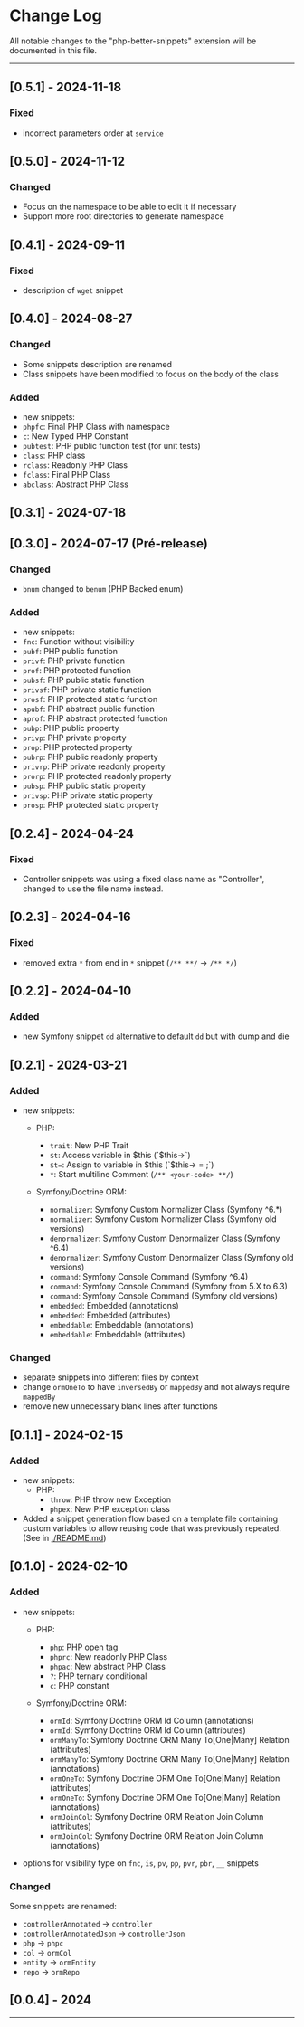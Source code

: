 # Change Log

All notable changes to the "php-better-snippets" extension will be documented in this file.

---

## [0.5.1] - 2024-11-18
### Fixed
  - incorrect parameters order at `service`

## [0.5.0] - 2024-11-12
### Changed
  - Focus on the namespace to be able to edit it if necessary
  - Support more root directories to generate namespace

## [0.4.1] - 2024-09-11
### Fixed
  - description of `wget` snippet

## [0.4.0] - 2024-08-27
### Changed
 - Some snippets description are renamed
 - Class snippets have been modified to focus on the body of the class

### Added
 - new snippets:
  - `phpfc`: Final PHP Class with namespace
  - `c`: New Typed PHP Constant
  - `pubtest`: PHP public function test (for unit tests)
  - `class`: PHP class
  - `rclass`: Readonly PHP Class
  - `fclass`: Final PHP Class
  - `abclass`: Abstract PHP Class

## [0.3.1] - 2024-07-18
## [0.3.0] - 2024-07-17 (Pré-release)

### Changed
 - `bnum` changed to `benum` (PHP Backed enum)

### Added
 - new snippets:
  - `fnc`: Function without visibility
  - `pubf`: PHP public function
  - `privf`: PHP private function
  - `prof`: PHP protected function
  - `pubsf`: PHP public static function
  - `privsf`: PHP private static function
  - `prosf`: PHP protected static function
  - `apubf`: PHP abstract public function
  - `aprof`: PHP abstract protected function
  - `pubp`: PHP public property
  - `privp`: PHP private property
  - `prop`: PHP protected property
  - `pubrp`: PHP public readonly property
  - `privrp`: PHP private readonly property
  - `prorp`: PHP protected readonly property
  - `pubsp`: PHP public static property
  - `privsp`: PHP private static property
  - `prosp`: PHP protected static property

## [0.2.4] - 2024-04-24

### Fixed
 - Controller snippets was using a fixed class name as "Controller", changed to use the file name instead.

## [0.2.3] - 2024-04-16

### Fixed
 - removed extra `*` from end in `*` snippet (`/** **/` -> `/** */`)

## [0.2.2] - 2024-04-10

### Added
 - new Symfony snippet `dd` alternative to default `dd` but with dump and die

## [0.2.1] - 2024-03-21

### Added
  - new snippets:
    - PHP:
      - `trait`: New PHP Trait
      - `$t`: Access variable in $this (`$this-><name>`)
      - `$t=`: Assign to variable in $this (`$this-><name> = </name>;`)
      - `*`: Start multiline Comment (`/** <your-code> **/`)

    - Symfony/Doctrine ORM:
      - `normalizer`: Symfony Custom Normalizer Class (Symfony ^6.*)
      - `normalizer`: Symfony Custom Normalizer Class (Symfony old versions)
      - `denormalizer`: Symfony Custom Denormalizer Class (Symfony ^6.4)
      - `denormalizer`: Symfony Custom Denormalizer Class (Symfony old versions)
      - `command`: Symfony Console Command (Symfony ^6.4)
      - `command`: Symfony Console Command (Symfony from 5.X to 6.3)
      - `command`: Symfony Console Command (Symfony old versions)
      - `embedded`: Embedded (annotations)
      - `embedded`: Embedded (attributes)
      - `embeddable`: Embeddable (annotations)
      - `embeddable`: Embeddable (attributes)

### Changed
  - separate snippets into different files by context
  - change `ormOneTo` to have `inversedBy` or `mappedBy` and not always require `mappedBy`
  - remove new unnecessary blank lines after functions

## [0.1.1] - 2024-02-15

### Added
  - new snippets:
    - PHP:
      - `throw`: PHP throw new Exception
      - `phpex`: New PHP exception class
  - Added a snippet generation flow based on a template file containing custom variables to allow reusing code that was previously repeated. (See in [./README.md](./README.md#contribution-guide))

## [0.1.0] - 2024-02-10

### Added
  - new snippets:
    - PHP:
      - `php`: PHP open tag
      - `phprc`: New readonly PHP Class
      - `phpac`: New abstract PHP Class
      - `?`: PHP ternary conditional
      - `c`: PHP constant

    - Symfony/Doctrine ORM:
      - `ormId`: Symfony Doctrine ORM Id Column (annotations)
      - `ormId`: Symfony Doctrine ORM Id Column (attributes)
      - `ormManyTo`: Symfony Doctrine ORM Many To[One|Many] Relation (attributes)
      - `ormManyTo`: Symfony Doctrine ORM Many To[One|Many] Relation (annotations)
      - `ormOneTo`: Symfony Doctrine ORM One To[One|Many] Relation (attributes)
      - `ormOneTo`: Symfony Doctrine ORM One To[One|Many] Relation (annotations)
      - `ormJoinCol`: Symfony Doctrine ORM Relation Join Column (attributes)
      - `ormJoinCol`: Symfony Doctrine ORM Relation Join Column (annotations)

  - options for visibility type on `fnc`, `is`, `pv`, `pp`, `pvr`, `pbr`, `__` snippets

### Changed
Some snippets are renamed:
  - `controllerAnnotated` -> `controller`
  - `controllerAnnotatedJson` -> `controllerJson`
  - `php` -> `phpc`
  - `col` -> `ormCol`
  - `entity` -> `ormEntity`
  - `repo` -> `ormRepo`

## [0.0.4] - 2024

---
